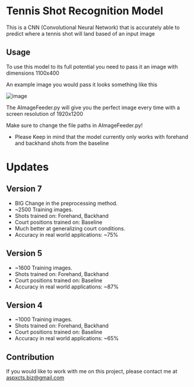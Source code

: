 # Tennis Shot Recognition Model

This is a CNN (Convolutional Neural Network) that is accurately able to predict where a tennis shot will land based of an input image

## Usage

To use this model to its full potential you need to pass it an image with dimensions 1100x400

An example image you would pass it looks something like this

![image](https://github.com/user-attachments/assets/fbe7fe1e-0d77-42ec-8988-a246e63a377d)

The AImageFeeder.py will give you the perfect image every time with a screen resolution of 1920x1200

Make sure to change the file paths in AImageFeeder.py!

- Please Keep in mind that the model currently only works with forehand and backhand shots from the baseline

# Updates

## Version 7
- BIG Change in the preprocessing method.
- ~2500 Training images.
- Shots trained on: Forehand, Backhand
- Court positions trained on: Baseline
- Much better at generalizing court conditions.
- Accuracy in real world applications: ~75%

## Version 5
- ~1600 Training images.
- Shots trained on: Forehand, Backhand
- Court positions trained on: Baseline
- Accuracy in real world applications: ~87%

## Version 4
- ~1000 Training images.
- Shots trained on: Forehand, Backhand
- Court positions trained on: Baseline
- Accuracy in real world applications: ~65%

## Contribution

If you would like to work with me on this project, please contact me at aspxcts.biz@gmail.com 
